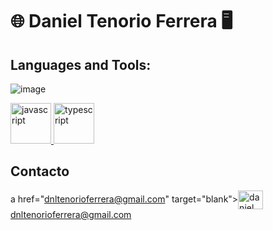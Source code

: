 # :globe_with_meridians: Daniel Tenorio Ferrera :desktop_computer:

## Languages and Tools:
![image]()

<p align="left"> <a href="https://developer.mozilla.org/en-US/docs/Web/JavaScript" target="_blank"> <img src="https://devicons.github.io/devicon/devicon.git/icons/javascript/javascript-original.svg" alt="javascript" width="65" height="65"/> <a href="https://www.typescriptlang.org/" target="_blank"> <img src="https://devicons.github.io/devicon/devicon.git/icons/typescript/typescript-original.svg" alt="typescript" width="65" height="65"/> </a>
</p>

## Contacto
a href="dnltenorioferrera@gmail.com" target="blank"><img align="center" src="https://cdn-icons-png.flaticon.com/512/281/281769.png" alt="daniel tenorio ferrera" height="30" width="40" />dnltenorioferrera@gmail.com</a>
